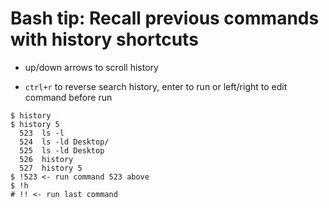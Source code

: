 # Bash tip: Recall previous commands with history shortcuts

- up/down arrows to scroll history

- `ctrl+r` to reverse search history, enter to run or left/right to edit command before run

```
$ history
$ history 5
  523  ls -l
  524  ls -ld Desktop/
  525  ls -ld Desktop
  526  history
  527  history 5
$ !523 <- run command 523 above
$ !h
# !! <- run last command
```
